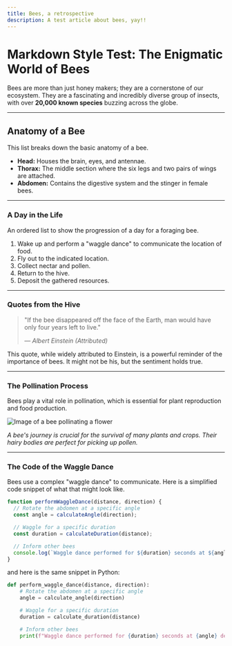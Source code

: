 ```yaml
---
title: Bees, a retrospective
description: A test article about bees, yay!!
---
```


# Markdown Style Test: The Enigmatic World of Bees

Bees are more than just honey makers; they are a cornerstone of our ecosystem. They are a fascinating and incredibly diverse group of insects, with over **20,000 known species** buzzing across the globe.

---

## Anatomy of a Bee

This list breaks down the basic anatomy of a bee.

* **Head:** Houses the brain, eyes, and antennae.
* **Thorax:** The middle section where the six legs and two pairs of wings are attached.
* **Abdomen:** Contains the digestive system and the stinger in female bees.

---

### A Day in the Life

An ordered list to show the progression of a day for a foraging bee.

1.  Wake up and perform a "waggle dance" to communicate the location of food.
2.  Fly out to the indicated location.
3.  Collect nectar and pollen.
4.  Return to the hive.
5.  Deposit the gathered resources.

---

### Quotes from the Hive

> "If the bee disappeared off the face of the Earth, man would have only four years left to live."
>
> *— Albert Einstein (Attributed)*

This quote, while widely attributed to Einstein, is a powerful reminder of the importance of bees. It might not be his, but the sentiment holds true.

---

### The Pollination Process

Bees play a vital role in pollination, which is essential for plant reproduction and food production.

![Image of a bee pollinating a flower](https://plantura.garden/uk/wp-content/uploads/sites/2/2021/06/bee-pollinating-flower-1536x979.jpg "A bee pollinating a flower")


*A bee's journey is crucial for the survival of many plants and crops. Their hairy bodies are perfect for picking up pollen.*

---

### The Code of the Waggle Dance

Bees use a complex "waggle dance" to communicate. Here is a simplified code snippet of what that might look like.

```javascript
function performWaggleDance(distance, direction) {
  // Rotate the abdomen at a specific angle
  const angle = calculateAngle(direction);

  // Waggle for a specific duration
  const duration = calculateDuration(distance);

  // Inform other bees
  console.log(`Waggle dance performed for ${duration} seconds at ${angle} degrees.`);
}
```

and here is the same snippet in Python:

```python 
def perform_waggle_dance(distance, direction):
    # Rotate the abdomen at a specific angle
    angle = calculate_angle(direction)

    # Waggle for a specific duration
    duration = calculate_duration(distance)

    # Inform other bees
    print(f"Waggle dance performed for {duration} seconds at {angle} degrees.")
```
